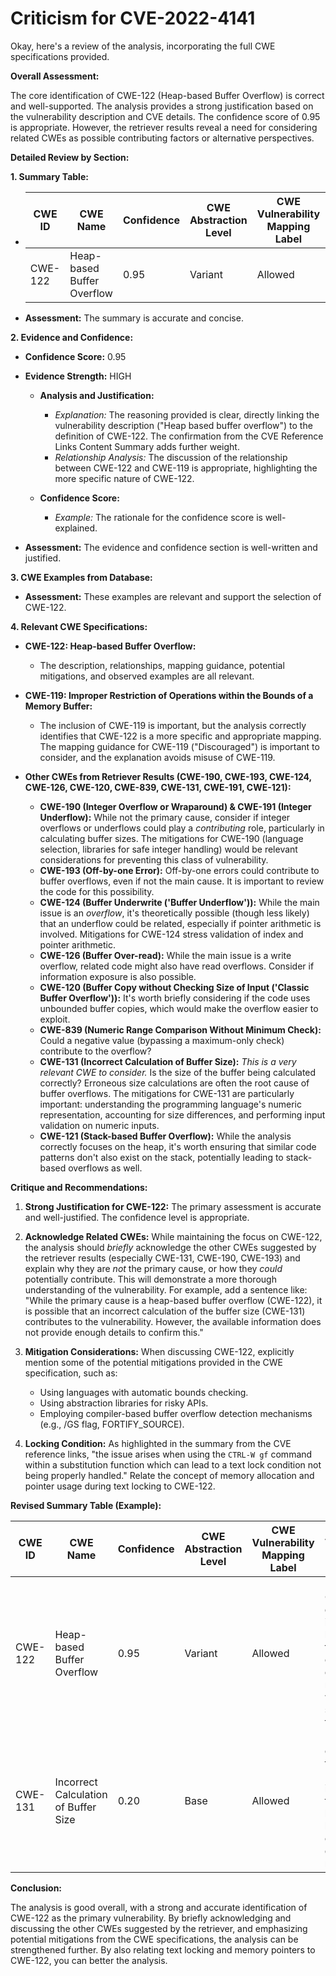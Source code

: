 # Criticism for CVE-2022-4141

Okay, here's a review of the analysis, incorporating the full CWE specifications provided.

**Overall Assessment:**

The core identification of CWE-122 (Heap-based Buffer Overflow) is correct and well-supported. The analysis provides a strong justification based on the vulnerability description and CVE details. The confidence score of 0.95 is appropriate. However, the retriever results reveal a need for considering related CWEs as possible contributing factors or alternative perspectives.

**Detailed Review by Section:**

**1. Summary Table:**

*   | CWE ID  | CWE Name                    | Confidence | CWE Abstraction Level | CWE Vulnerability Mapping Label | CWE-Vulnerability Mapping Notes |
    | ------- | --------------------------- | ---------- | --------------------- | ------------------------------- | ---------------------------------- |
    | CWE-122 | Heap-based Buffer Overflow | 0.95       | Variant               | Allowed                       | Primary CWE                       |

*   **Assessment:** The summary is accurate and concise.

**2. Evidence and Confidence:**

*   **Confidence Score:** 0.95
*   **Evidence Strength:** HIGH

    *   **Analysis and Justification:**
        *   *Explanation:* The reasoning provided is clear, directly linking the vulnerability description ("Heap based buffer overflow") to the definition of CWE-122. The confirmation from the CVE Reference Links Content Summary adds further weight.
        *   *Relationship Analysis:* The discussion of the relationship between CWE-122 and CWE-119 is appropriate, highlighting the more specific nature of CWE-122.

    *   **Confidence Score:**
        *   *Example:* The rationale for the confidence score is well-explained.

*   **Assessment:**  The evidence and confidence section is well-written and justified.

**3. CWE Examples from Database:**

*   **Assessment:** These examples are relevant and support the selection of CWE-122.

**4. Relevant CWE Specifications:**

*   **CWE-122: Heap-based Buffer Overflow:**

    *   The description, relationships, mapping guidance, potential mitigations, and observed examples are all relevant.

*   **CWE-119: Improper Restriction of Operations within the Bounds of a Memory Buffer:**

    *   The inclusion of CWE-119 is important, but the analysis correctly identifies that CWE-122 is a more specific and appropriate mapping. The mapping guidance for CWE-119 ("Discouraged") is important to consider, and the explanation avoids misuse of CWE-119.

*   **Other CWEs from Retriever Results (CWE-190, CWE-193, CWE-124, CWE-126, CWE-120, CWE-839, CWE-131, CWE-191, CWE-121):**

    *   **CWE-190 (Integer Overflow or Wraparound) & CWE-191 (Integer Underflow):**  While not the primary cause, consider if integer overflows or underflows could play a *contributing* role, particularly in calculating buffer sizes. The mitigations for CWE-190 (language selection, libraries for safe integer handling) would be relevant considerations for preventing this class of vulnerability.
    *   **CWE-193 (Off-by-one Error):**  Off-by-one errors could contribute to buffer overflows, even if not the main cause. It is important to review the code for this possibility.
    *   **CWE-124 (Buffer Underwrite ('Buffer Underflow')):** While the main issue is an *overflow*, it's theoretically possible (though less likely) that an underflow could be related, especially if pointer arithmetic is involved.  Mitigations for CWE-124 stress validation of index and pointer arithmetic.
    *   **CWE-126 (Buffer Over-read):**  While the main issue is a write overflow, related code might also have read overflows. Consider if information exposure is also possible.
    *   **CWE-120 (Buffer Copy without Checking Size of Input ('Classic Buffer Overflow')):** It's worth briefly considering if the code uses unbounded buffer copies, which would make the overflow easier to exploit.
    *   **CWE-839 (Numeric Range Comparison Without Minimum Check):** Could a negative value (bypassing a maximum-only check) contribute to the overflow?
    *   **CWE-131 (Incorrect Calculation of Buffer Size):** *This is a very relevant CWE to consider.* Is the size of the buffer being calculated correctly? Erroneous size calculations are often the root cause of buffer overflows. The mitigations for CWE-131 are particularly important: understanding the programming language's numeric representation, accounting for size differences, and performing input validation on numeric inputs.
    *   **CWE-121 (Stack-based Buffer Overflow):** While the analysis correctly focuses on the heap, it's worth ensuring that similar code patterns don't also exist on the stack, potentially leading to stack-based overflows as well.

**Critique and Recommendations:**

1.  **Strong Justification for CWE-122:** The primary assessment is accurate and well-justified. The confidence level is appropriate.

2.  **Acknowledge Related CWEs:** While maintaining the focus on CWE-122, the analysis should *briefly* acknowledge the other CWEs suggested by the retriever results (especially CWE-131, CWE-190, CWE-193) and explain why they are *not* the primary cause, or how they *could* potentially contribute. This will demonstrate a more thorough understanding of the vulnerability.  For example, add a sentence like: "While the primary cause is a heap-based buffer overflow (CWE-122), it is possible that an incorrect calculation of the buffer size (CWE-131) contributes to the vulnerability. However, the available information does not provide enough details to confirm this."

3.  **Mitigation Considerations:** When discussing CWE-122, explicitly mention some of the potential mitigations provided in the CWE specification, such as:

    *   Using languages with automatic bounds checking.
    *   Using abstraction libraries for risky APIs.
    *   Employing compiler-based buffer overflow detection mechanisms (e.g., /GS flag, FORTIFY\_SOURCE).

4.  **Locking Condition:** As highlighted in the summary from the CVE reference links, "the issue arises when using the `CTRL-W gf` command within a substitution function which can lead to a text lock condition not being properly handled." Relate the concept of memory allocation and pointer usage during text locking to CWE-122.

**Revised Summary Table (Example):**

| CWE ID  | CWE Name                    | Confidence | CWE Abstraction Level | CWE Vulnerability Mapping Label | CWE-Vulnerability Mapping Notes                                                                                                |
| ------- | --------------------------- | ---------- | --------------------- | ------------------------------- | ------------------------------------------------------------------------------------------------------------------------------------ |
| CWE-122 | Heap-based Buffer Overflow | 0.95       | Variant               | Allowed                       | Primary CWE. Occurs due to improper handling of text lock conditions during file navigation within a substitution function.     |
| CWE-131 | Incorrect Calculation of Buffer Size| 0.20       | Base               | Allowed                      | Possible contributing factor.  Insufficient information to confirm, but should be considered during code review.   |

**Conclusion:**

The analysis is good overall, with a strong and accurate identification of CWE-122 as the primary vulnerability. By briefly acknowledging and discussing the other CWEs suggested by the retriever, and emphasizing potential mitigations from the CWE specifications, the analysis can be strengthened further. By also relating text locking and memory pointers to CWE-122, you can better the analysis.